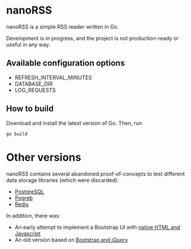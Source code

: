 # nanoRSS
nanoRSS is a simple RSS reader written in Go.

Development is in progress, and the project is not production-ready or useful in any way.

## Available configuration options
* REFRESH_INTERVAL_MINUTES
* DATABASE_DIR
* LOG_REQUESTS

## How to build

Download and install the latest version of Go. Then, run

```
go build
```

# Other versions

nanoRSS contains several abandoned proof-of-concepts to test different data storage libraries (which were discarded):

* [PostgreSQL](../../tree/postgres)
* [Pogreb](../../tree/pogreb)
* [Redis](../../tree/redis)

In addition, there was:
* An early attempt to implement a Bootstrap UI with [native HTML and Javascript](../../tree/nativehtml)
* An old version based on [Bootstrap and jQuery](../../tree/bootstrap)

